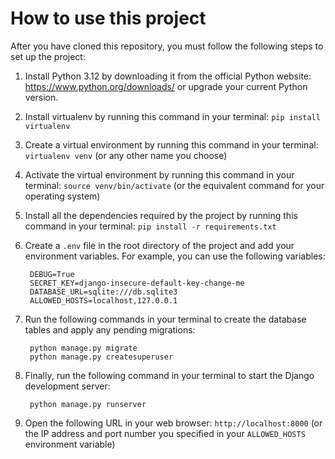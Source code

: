 # How to use this project

After you have cloned this repository, you must follow the following steps to set up the project:

1. Install Python 3.12 by downloading it from the official Python website: https://www.python.org/downloads/ or upgrade your current Python version.
2. Install virtualenv by running this command in your terminal: `pip install virtualenv`
3. Create a virtual environment by running this command in your terminal: `virtualenv venv` (or any other name you choose)
4. Activate the virtual environment by running this command in your terminal: `source venv/bin/activate` (or the equivalent command for your operating system)
5. Install all the dependencies required by the project by running this command in your terminal: `pip install -r requirements.txt`
6. Create a `.env` file in the root directory of the project and add your environment variables. For example, you can use the following variables:

        DEBUG=True
        SECRET_KEY=django-insecure-default-key-change-me
        DATABASE_URL=sqlite:///db.sqlite3
        ALLOWED_HOSTS=localhost,127.0.0.1

7. Run the following commands in your terminal to create the database tables and apply any pending migrations:

        python manage.py migrate
        python manage.py createsuperuser

8. Finally, run the following command in your terminal to start the Django development server:

        python manage.py runserver

9. Open the following URL in your web browser: `http://localhost:8000` (or the IP address and port number you specified in your `ALLOWED_HOSTS` environment variable)

